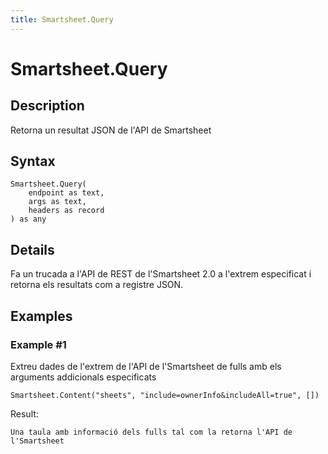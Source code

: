 ```yaml
---
title: Smartsheet.Query
---
```


# Smartsheet.Query


## Description

Retorna un resultat JSON de l&#39;API de Smartsheet


## Syntax

```powerquery
Smartsheet.Query(
    endpoint as text,
    args as text,
    headers as record
) as any
```


## Details

Fa un trucada a l'API de REST de l'Smartsheet 2.0 a l'extrem especificat i retorna els resultats com a registre JSON.


## Examples

### Example #1 
Extreu dades de l&#39;extrem de l&#39;API de l&#39;Smartsheet de fulls amb els arguments addicionals especificats
```powerquery
Smartsheet.Content("sheets", "include=ownerInfo&includeAll=true", [])
```

Result: 
```powerquery
Una taula amb informació dels fulls tal com la retorna l'API de l'Smartsheet
```




